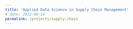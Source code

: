 ```yaml
---
title: 'Applied Data Science in Supply Chain Management'
# date: 2012-08-14
permalink: /projects/supply-chain
---
```


